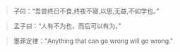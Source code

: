 > 子曰：“吾尝终日不食,终夜不寝,以思,无益,不如学也。” 

> 孟子曰：“人有不为也，而后可以有为。”

> 墨菲定律："Anything that can go wrong will go wrong."
